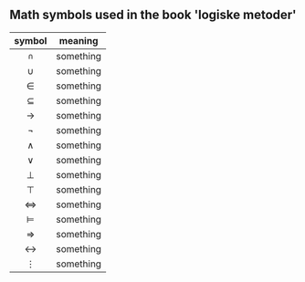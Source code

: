 ## Math symbols used in the book 'logiske metoder'

|symbol|meaning|
|:---: |:---: |
|```∩```|something|
|∪|something|
|∈|something|
|⊆|something|
|→|something|
|¬|something|
|∧|something|
|∨|something|
|⊥|something|
|⊤|something|
|⇔|something|
|⊨|something|
|⇒|something|
|↔|something|
|⋮|something|

